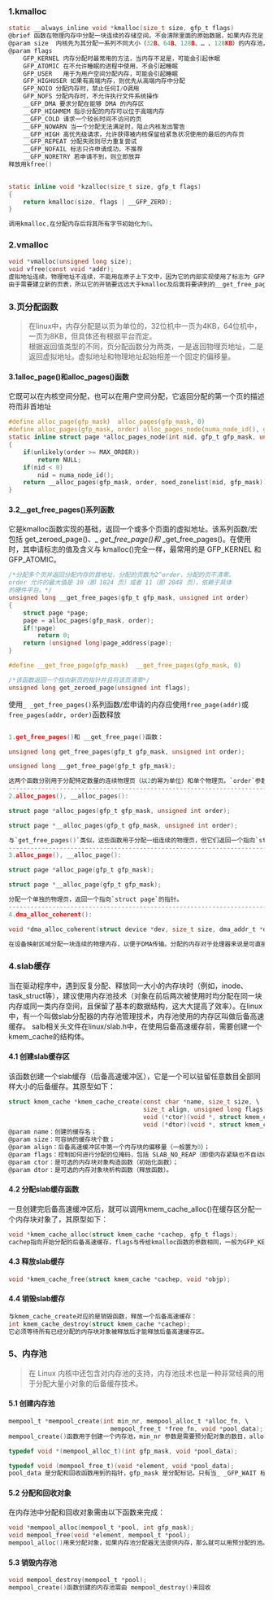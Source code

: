 ### 1.kmalloc
```c
static __always_inline void *kmalloc(size_t size, gfp_t flags)
@brief 函数在物理内存中分配一块连续的存储空间，不会清除里面的原始数据，如果内存充足，它的分配速度很快。
@param size  内核先为其分配一系列不同大小（32B、64B、128B、… 、128KB）的内存池，当需要分配内存时，系统会分配大于等于所需内存的最小一个内存池给它。即kmalloc分配的内存，最小为32字节，最大为128KB。如果超过128KB，需要采样其它内存分配函数，例如vmalloc()。
@param flags 
	GFP_KERNEL 内存分配时最常用的方法，当内存不足是，可能会引起休眠
	GFP_ATOMIC 在不允许睡眠的进程中使用，不会引起睡眠
	GFP_USER   用于为用户空间分配内存，可能会引起睡眠
	GFP_HIGHUSER 如果有高端内存，则优先从高端内存中分配
	GFP_NOIO 分配内存时，禁止任何I/O调用
	GFP_NOFS 分配内存时，不允许执行文件系统操作
	__GFP_DMA 要求分配在能够 DMA 的内存区
	__GFP_HIGHMEM 指示分配的内存可以位于高端内存
	__GFP_COLD 请求一个较长时间不访问的页
	__GFP_NOWARN 当一个分配无法满足时，阻止内核发出警告
	__GFP_HIGH 高优先级请求，允许获得被内核保留给紧急状况使用的最后的内存页
	__GFP_REPEAT 分配失败则尽力重复尝试
	__GFP_NOFAIL 标志只许申请成功，不推荐
	__GFP_NORETRY 若申请不到，则立即放弃
释放用kfree()
	
```

```c
static inline void *kzalloc(size_t size, gfp_t flags)
{
    return kmalloc(size, flags | __GFP_ZERO);
}

调用kmalloc,在分配内存后将其所有字节初始化为0。
```
### 2.vmalloc
```c
void *vmalloc(unsigned long size);
void vfree(const void *addr);
虚拟地址连续，物理地址不连续，不能用在原子上下文中，因为它的内部实现使用了标志为 GFP_KERNEL 的kmalloc()
由于需要建立新的页表，所以它的开销要远远大于kmalloc及后面将要讲到的__get_free_pages()函数
```
### 3.页分配函数
>在linux中，内存分配是以页为单位的，32位机中一页为4KB，64位机中，一页为8KB，但具体还有根据平台而定。  
根据返回值类型的不同，页分配函数分为两类，一是返回物理页地址，二是返回虚拟地址。虚拟地址和物理地址起始相差一个固定的偏移量。
#### 3.1alloc_page()和alloc_pages()函数
它既可以在内核空间分配，也可以在用户空间分配，它返回分配的第一个页的描述符而非首地址
```c
#define alloc_page(gfp_mask)  alloc_pages(gfp_mask, 0)
#define alloc_pages(gfp_mask, order) alloc_pages_node(numa_node_id(), gfp_mask, order)  //分配连续2^order个页面
static inline struct page *alloc_pages_node(int nid, gfp_t gfp_mask, unsigned int order) 
{
	if(unlikely(order >= MAX_ORDER))
		return NULL;
	if(nid < 0)
		nid = numa_node_id();
	return __alloc_pages(gfp_mask, order, noed_zonelist(nid, gfp_mask));
}
```
#### 3.2__get_free_pages()系列函数
它是kmalloc函数实现的基础，返回一个或多个页面的虚拟地址。该系列函数/宏包括 get_zeroed_page()、_ _get_free_page()和_ _get_free_pages()。在使用时，其申请标志的值及含义与 kmalloc()完全一样，最常用的是 GFP_KERNEL 和 GFP_ATOMIC。
```c
/*分配多个页并返回分配内存的首地址，分配的页数为2^order，分配的页不清零。
order 允许的最大值是 10（即 1024 页）或者 11（即 2048 页），依赖于具体
的硬件平台。*/
unsigned long __get_free_pages(gfp_t gfp_mask, unsigned int order)
{
	struct page *page;
	page = alloc_pages(gfp_mask, order);
	if(!page)
		return 0;
	return (unsigned long)page_address(page);
}

#define __get_free_page(gfp_mask)  __get_free_pages(gfp_mask, 0)

/*该函数返回一个指向新页的指针并且将该页清零*/
unsigned long get_zeroed_page(unsigned int flags); 
```
使用`_ _get_free_pages()`系列函数/宏申请的内存应使用`free_page(addr)`或`free_pages(addr, order)`函数释放

```c

1.get_free_pages()和 __get_free_page()函数：

unsigned long get_free_pages(gfp_t gfp_mask, unsigned int order);

unsigned long __get_free_page(gfp_t gfp_mask);

这两个函数分别用于分配特定数量的连续物理页（以2的幂为单位）和单个物理页。`order`参数表示需要多少个连续的页，例如`order=0`代表一页。
---------------------------------------------------------------------------------------------
2.alloc_pages(), __alloc_pages():

struct page *alloc_pages(gfp_t gfp_mask, unsigned int order);

struct page *__alloc_pages(gfp_t gfp_mask, unsigned int order);

与`get_free_pages()`类似，这些函数用于分配一组连续的物理页，但它们返回一个指向`struct page`结构体的指针列表。
------------------------------------------------------------------------------------------
3.alloc_page(), __alloc_page():

struct page *alloc_page(gfp_t gfp_mask);

struct page *__alloc_page(gfp_t gfp_mask);

分配一个单独的物理页，返回一个指向`struct page`的指针。
--------------------------------------------------------------------------------------------
4.dma_alloc_coherent():

void *dma_alloc_coherent(struct device *dev, size_t size, dma_addr_t *dma_handle, gfp_t flag);

在设备映射区域分配一块连续的物理内存，以便于DMA传输。分配的内存对于处理器来说是可直接访问的，并且确保不会被内核抢占或迁移。
```

### 4.slab缓存
当在驱动程序中，遇到反复分配、释放同一大小的内存块时（例如，inode、task_struct等），建议使用内存池技术（对象在前后两次被使用时均分配在同一块内存或同一类内存空间，且保留了基本的数据结构，这大大提高了效率）。在linux中，有一个叫做slab分配器的内存池管理技术，内存池使用的内存区叫做后备高速缓存。
salb相关头文件在linux/slab.h中，在使用后备高速缓存前，需要创建一个kmem_cache的结构体。
#### 4.1 创建slab缓存区
该函数创建一个slab缓存（后备高速缓冲区），它是一个可以驻留任意数目全部同样大小的后备缓存。其原型如下：

```c
struct kmem_cache *kmem_cache_create(const char *name, size_t size, \
									 size_t align, unsigned long flags,\
									 void (*ctor)(void *, struct kmem_cache *, unsigned long),\
									 void (*dtor)(void *, struct kmem_cache *, unsigned ong)));
@param name：创建的缓存名；
@param size：可容纳的缓存块个数；
@param align：后备高速缓冲区中第一个内存块的偏移量（一般置为0）；
@param flags：控制如何进行分配的位掩码，包括 SLAB_NO_REAP（即使内存紧缺也不自动收缩这块缓存）、SLAB_HWCACHE_ALIGN （ 每 个 数 据 对 象 被 对 齐 到 一 个 缓 存 行 ）、SLAB_CACHE_DMA（要求数据对象在 DMA 内存区分配）等）；
@param ctor：是可选的内存块对象构造函数（初始化函数）；
@param dtor：是可选的内存对象块析构函数（释放函数）。
```
#### 4.2 分配slab缓存函数
一旦创建完后备高速缓冲区后，就可以调用kmem_cache_alloc()在缓存区分配一个内存块对象了，其原型如下：
```c
void *kmem_cache_alloc(struct kmem_cache *cachep, gfp_t flags);
cachep指向开始分配的后备高速缓存，flags与传给kmalloc函数的参数相同，一般为GFP_KERNEL。
```
#### 4.3 释放slab缓存
```c
void *kmem_cache_free(struct kmem_cache *cachep, void *objp);
```
#### 4.4 销毁slab缓存
```c
与kmem_cache_create对应的是销毁函数，释放一个后备高速缓存：
int kmem_cache_destroy(struct kmem_cache *cachep);
它必须等待所有已经分配的内存块对象被释放后才能释放后备高速缓存区。
```
### 5、内存池
> 在 Linux 内核中还包含对内存池的支持，内存池技术也是一种非常经典的用于分配大量小对象的后备缓存技术。
#### 5.1 创建内存池
```c
mempool_t *mempool_create(int min_nr, mempool_alloc_t *alloc_fn, \
 							mempool_free_t *free_fn, void *pool_data); 
mempool_create()函数用于创建一个内存池，min_nr 参数是需要预分配对象的数目，alloc_fn 和 free_fn 是指向内存池机制提供的标准对象分配和回收函数的指针，其原型分别为：

typedef void *(mempool_alloc_t)(int gfp_mask, void *pool_data); 

typedef void (mempool_free_t)(void *element, void *pool_data); 
pool_data 是分配和回收函数用到的指针，gfp_mask 是分配标记。只有当_ _GFP_WAIT 标记被指定时，分配函数才会休眠。
```
#### 5.2 分配和回收对象
在内存池中分配和回收对象需由以下函数来完成：

```c
void *mempool_alloc(mempool_t *pool, int gfp_mask); 
void mempool_free(void *element, mempool_t *pool); 
mempool_alloc()用来分配对象，如果内存池分配器无法提供内存，那么就可以用预分配的池。
```

#### 5.3 销毁内存池
```c
void mempool_destroy(mempool_t *pool); 
mempool_create()函数创建的内存池需由 mempool_destroy()来回收
```